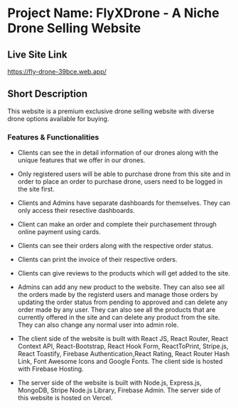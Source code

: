 # Project Name: FlyXDrone - A Niche Drone Selling Website

## Live Site Link

<https://fly-drone-39bce.web.app/>

## Short Description

This website is a premium exclusive drone selling website with diverse drone options available for buying.

### Features & Functionalities

- Clients can see the in detail information of our drones along with the unique features that we offer in our drones.

- Only registered users will be able to purchase drone from this site and in order to place an order to purchase drone, users need to be logged in the site first.

- Clients and Admins have separate dashboards for themselves. They can only access their resective dashboards.

- Client can make an order and complete their purchasement through online payment using cards.

- Clients can see their orders along with the respective order status.

- Clients can print the invoice of their respective orders.

- Clients can give reviews to the products which will get added to the site.

- Admins can add any new product to the website. They can also see all the orders made by the registerd users and manage those orders by updating the order status from pending to approved and can delete any order made by any user. They can also see all the products that are currently offered in the site and can delete any product from the site. They can also change any normal user into admin role.

- The client side of the website is built with React JS, React Router, React Context API, React-Bootstrap, React Hook Form, ReactToPrint, Stripe.js, React Toastify, Firebase Authentication,React Rating, React Router Hash Link, Font Awesome Icons and Google Fonts. The client side is hosted with Firebase Hosting.

- The server side of the website is built with Node.js, Express.js, MongoDB, Stripe Node.js Library, Firebase Admin. The server side of this website is hosted on Vercel.
